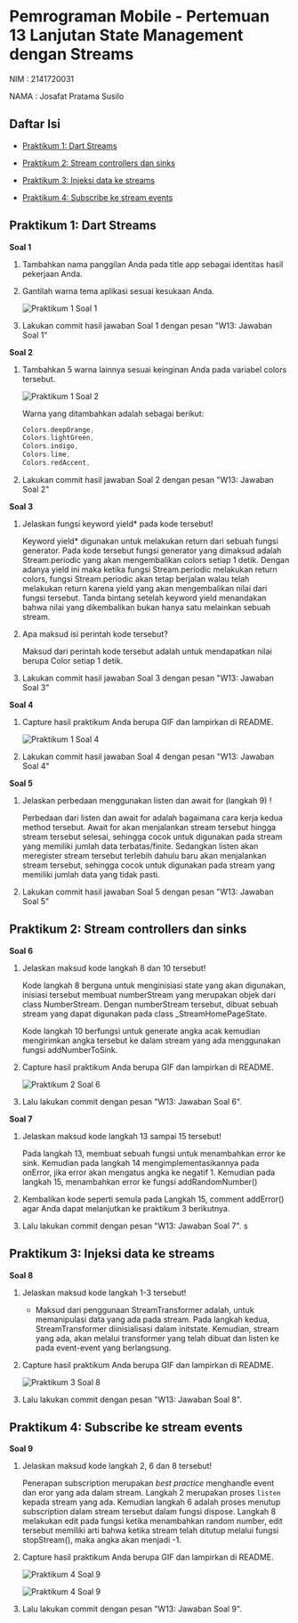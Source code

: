 # Pemrograman Mobile - Pertemuan 13 Lanjutan State Management dengan Streams

NIM :  2141720031

NAMA : Josafat Pratama Susilo

## Daftar Isi

- [Praktikum 1: Dart Streams](#praktikum-1-dart-streams)

- [Praktikum 2: Stream controllers dan sinks](#praktikum-2-stream-controllers-dan-sinks)

- [Praktikum 3: Injeksi data ke streams](#praktikum-3-injeksi-data-ke-streams)

- [Praktikum 4: Subscribe ke stream events](#praktikum-4-subscribe-ke-stream-events)

## Praktikum 1: Dart Streams

**Soal 1**

1. Tambahkan nama panggilan Anda pada title app sebagai identitas hasil pekerjaan Anda.

2. Gantilah warna tema aplikasi sesuai kesukaan Anda.

    ![Praktikum 1 Soal 1](docs/praktikum_1_soal1.png)

3. Lakukan commit hasil jawaban Soal 1 dengan pesan "W13: Jawaban Soal 1"

**Soal 2**

1. Tambahkan 5 warna lainnya sesuai keinginan Anda pada variabel colors tersebut.

    ![Praktikum 1 Soal 2](docs/praktikum_1_soal2.png)

    Warna yang ditambahkan adalah sebagai berikut:

    ```dart
    Colors.deepOrange,
    Colors.lightGreen,
    Colors.indigo,
    Colors.lime,
    Colors.redAccent,
    ```
2. Lakukan commit hasil jawaban Soal 2 dengan pesan "W13: Jawaban Soal 2"

**Soal 3**

1. Jelaskan fungsi keyword yield* pada kode tersebut!

    Keyword yield* digunakan untuk melakukan return dari sebuah fungsi generator. Pada kode tersebut fungsi generator yang dimaksud adalah Stream.periodic yang akan mengembalikan colors setiap 1 detik. Dengan adanya yield ini maka ketika fungsi Stream.periodic melakukan return colors, fungsi Stream.periodic akan tetap berjalan walau telah melakukan return karena yield yang akan mengembalikan nilai dari fungsi tersebut. Tanda bintang setelah keyword yield menandakan bahwa nilai yang dikembalikan bukan hanya satu melainkan sebuah stream.

2. Apa maksud isi perintah kode tersebut?

    Maksud dari perintah kode tersebut adalah untuk mendapatkan nilai berupa Color setiap 1 detik. 

3. Lakukan commit hasil jawaban Soal 3 dengan pesan "W13: Jawaban Soal 3"

**Soal 4**

1. Capture hasil praktikum Anda berupa GIF dan lampirkan di README.

    ![Praktikum 1 Soal 4](docs/praktikum_1_soal4.gif)

2. Lakukan commit hasil jawaban Soal 4 dengan pesan "W13: Jawaban Soal 4"

**Soal 5**

1. Jelaskan perbedaan menggunakan listen dan await for (langkah 9) !

    Perbedaan dari listen dan await for adalah bagaimana cara kerja kedua method tersebut. Await for akan menjalankan stream tersebut hingga stream tersebut selesai, sehingga cocok untuk digunakan pada stream yang memiliki jumlah data terbatas/finite. Sedangkan listen akan meregister stream tersebut terlebih dahulu baru akan menjalankan stream tersebut, sehingga cocok untuk digunakan pada stream yang memiliki jumlah data yang tidak pasti.

2. Lakukan commit hasil jawaban Soal 5 dengan pesan "W13: Jawaban Soal 5"

## Praktikum 2: Stream controllers dan sinks

**Soal 6**

1. Jelaskan maksud kode langkah 8 dan 10 tersebut!

    Kode langkah 8 berguna untuk menginisiasi state yang akan digunakan, inisiasi tersebut membuat numberStream yang merupakan objek dari class NumberStream. Dengan numberStream tersebut, dibuat sebuah stream yang dapat digunakan pada class _StreamHomePageState.

    Kode langkah 10 berfungsi untuk generate angka acak kemudian mengirimkan angka tersebut ke dalam stream yang ada menggunakan fungsi addNumberToSink.

2. Capture hasil praktikum Anda berupa GIF dan lampirkan di README.

    ![Praktikum 2 Soal 6](docs/praktikum_2_soal6.gif)

3. Lalu lakukan commit dengan pesan "W13: Jawaban Soal 6".

**Soal 7**

1. Jelaskan maksud kode langkah 13 sampai 15 tersebut!

    Pada langkah 13, membuat sebuah fungsi untuk menambahkan error ke sink. Kemudian pada langkah 14 mengimplementasikannya pada onError, jika error akan mengatus angka ke negatif 1. Kemudian pada langkah 15, menambahkan error ke fungsi addRandomNumber()

2. Kembalikan kode seperti semula pada Langkah 15, comment addError() agar Anda dapat melanjutkan ke praktikum 3 berikutnya.

3. Lalu lakukan commit dengan pesan "W13: Jawaban Soal 7".
s
## Praktikum 3: Injeksi data ke streams

**Soal 8**

1. Jelaskan maksud kode langkah 1-3 tersebut!

    - Maksud dari penggunaan StreamTransformer adalah, untuk memanipulasi data yang ada pada stream. Pada langkah kedua, StreamTransformer diinisialisasi dalam initstate. Kemudian, stream yang ada, akan melalui transformer yang telah dibuat dan listen ke pada event-event yang berlangsung.

2. Capture hasil praktikum Anda berupa GIF dan lampirkan di README.

    ![Praktikum 3 Soal 8](docs/praktikum_3_soal8.gif)

3. Lalu lakukan commit dengan pesan "W13: Jawaban Soal 8".

## Praktikum 4: Subscribe ke stream events

**Soal 9**

1. Jelaskan maksud kode langkah 2, 6 dan 8 tersebut!

    Penerapan subscription merupakan _best practice_ menghandle event dan eror yang ada dalam stream. Langkah 2 merupakan proses ```listen``` kepada stream yang ada. Kemudian langkah 6 adalah proses menutup subscription dalam stream tersebut dalam fungsi dispose. Langkah 8 melakukan edit pada fungsi ketika menambahkan random number, edit tersebut memiliki arti bahwa ketika stream telah ditutup melalui fungsi stopStream(), maka angka akan menjadi -1.
 
2. Capture hasil praktikum Anda berupa GIF dan lampirkan di README.

    ![Praktikum 4 Soal 9](docs/praktikum_4_soal9.gif)

    ![Praktikum 4 Soal 9](docs/praktikum_4_soal9.png)

3. Lalu lakukan commit dengan pesan "W13: Jawaban Soal 9".